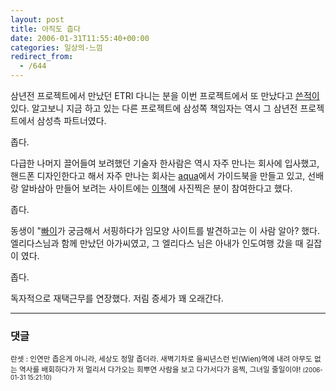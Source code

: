 ```yaml
---
layout: post
title: 아직도 춥다
date: 2006-01-31T11:55:40+00:00
categories: 일상의-느낌
redirect_from:
  - /644
---
```


삼년전 프로젝트에서 만났던 ETRI 다니는 분을 이번 프로젝트에서 또 만났다고 <a href="http://jinto.pe.kr/638" target="_blank">쓴적이</a>있다. 알고보니 지금 하고 있는 다른 프로젝트에 삼성쪽 책임자는 역시 그 삼년전 프로젝트에서 삼성측 파트너였다.

좁다.

다급한 나머지 끌어들여 보려했던 기술자 한사람은 역시 자주 만나는 회사에 입사했고, 핸드폰 디자인한다고 해서 자주 만나는 회사는 <a href="http://aq.co.kr" target="bb">aqua</a>에서 가이드북을 만들고 있고, 선배랑 알바삼아 만들어 보려는 사이트에는 <a href="http://jinto.pe.kr/642" target="_blank">이책</a>에 사진찍은 분이 참여한다고 했다.

좁다.

동생이 "<a href="http://jinto.pe.kr/485" target="_blank">빠이</a>가 궁금해서 서핑하다가 임모양 사이트를 발견하고는 이 사람 알아? 했다. 엘리다스님과 함께 만났던 아가씨였고, 그 엘리다스 님은 아내가 인도여행 갔을 때 길잡이 였다.

좁다.

독자적으로 재택근무를 연장했다. 저림 증세가 꽤 오래간다.

* * *

### 댓글



<!--- cmt:1057 --->
<!--- mail: --->
<!--- parent:0 --->

<small class=comment>란셋 : 인연만 좁은게 아니라, 세상도 정말 좁더라. 새벽기차로 을씨년스런 빈(Wien)역에 내려 아무도 없는 역사를 배회하다가 저 멀리서 다가오는 희뿌연 사람을 보고 다가서다가 움찍, 그녀일 줄일이야! <small>(2006-01-31 15:21:10)</small></small>

